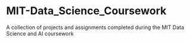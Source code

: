 # MIT-Data_Science_Coursework
A collection of projects and assignments completed during the MIT Data Science and AI coursework
